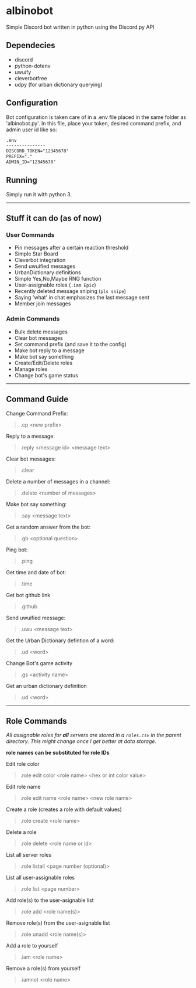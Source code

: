 # albinobot

Simple Discord bot written in python using the Discord.py API

## Dependecies

- discord
- python-dotenv
- uwuify
- cleverbotfree
- udpy (for urban dictionary querying)

## Configuration

Bot configuration is taken care of in a .env file placed in the same folder as 'albinobot.py'. In this file, place your token, desired command prefix, and admin user id like so:

```txt
.env
---------------
DISCORD_TOKEN="12345678"
PREFIX="."
ADMIN_ID="12345678"
```

## Running

Simply run it with python 3.

---

## Stuff it can do (as of now)

### User Commands

- Pin messages after a certain reaction threshold
- Simple Star Board
- Cleverbot integration
- Send uwuified messages
- UrbanDictionary definitions
- Simple Yes,No,Maybe RNG function
- User-assignable roles (```.iam Epic```)
- Recently deleted message sniping (```pls snipe```)
- Saying 'what' in chat emphasizes the last message sent
- Member join messages

### Admin Commands

- Bulk delete messages
- Clear bot messages
- Set command prefix (and save it to the config)
- Make bot reply to a message
- Make bot say something
- Create/Edit/Delete roles
- Manage roles
- Change bot's game status

---

## Command Guide

Change Command Prefix:
> .cp \<new prefix>

Reply to a message:
> .reply \<message id> \<message text>

Clear bot messages:
> .clear

Delete a number of messages in a channel:
> .delete \<number of messages>

Make bot say something:
> .say \<message text>

Get a random answer from the bot:
> .gb \<optional question>

Ping bot:
> .ping

Get time and date of bot:
> .time

Get bot github link
> .github

Send uwuified message:
> .uwu \<message text>

Get the Urban Dictionary defintion of a word:
> .ud \<word>

Change Bot's game activity
> .gs \<activity name>

Get an urban dictionary definition
> .ud \<word>

---

## Role Commands

*All assignable roles for **all** servers are stored in a ```roles.csv``` in the parent directory. This might change once I get better at data storage.*

**role names can be substituted for role IDs**

Edit role color
> .role edit color \<role name> \<hex or int color value>

Edit role name
> .role edit name \<role name> \<new role name>

Create a role (creates a role with default values)
> .role create \<role name>

Delete a role
> .role delete \<role name or id>

List all server roles
> .role listall \<page number (optional)>

List all user-assignable roles
> .role list \<page number>

Add role(s) to the user-asignable list
> .role add \<role name(s)>

Remove role(s) from the user-asignable list
> .role unadd \<role name(s)>

Add a role to yourself
> .iam \<role name>

Remove a role(s) from yourself
> .iamnot \<role name>
